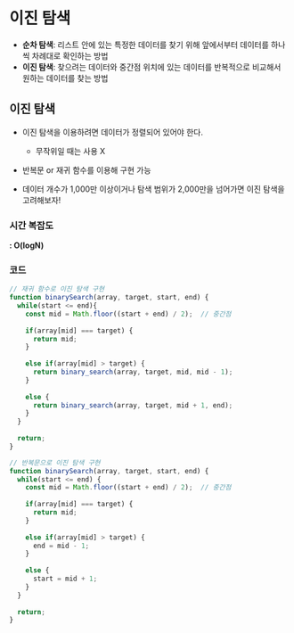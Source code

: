 # 이진 탐색

- **순차 탐색**: 리스트 안에 있는 특정한 데이터를 찾기 위해 앞에서부터 데이터를 하나씩 차례대로 확인하는 방법
- **이진 탐색**: 찾으려는 데이터와 중간점 위치에 있는 데이터를 반복적으로 비교해서 원하는 데이터를 찾는 방법



## 이진 탐색

- 이진 탐색을 이용하려면 데이터가 정렬되어 있어야 한다. 
  - 무작위일 때는 사용 X

- 반복문 or 재귀 함수를 이용해 구현 가능

- 데이터 개수가 1,000만 이상이거나 탐색 범위가 2,000만을 넘어가면 이진 탐색을 고려해보자!



### 시간 복잡도

**: O(logN)**



### 코드

```javascript
// 재귀 함수로 이진 탐색 구현
function binarySearch(array, target, start, end) {
  while(start <= end){
    const mid = Math.floor((start + end) / 2);  // 중간점
    
    if(array[mid] === target) {
      return mid;
    }
    
    else if(array[mid] > target) {
      return binary_search(array, target, mid, mid - 1);
    }
    
    else {
      return binary_search(array, target, mid + 1, end);
    }
  }
  
  return;
}
```

```javascript
// 반복문으로 이진 탐색 구현
function binarySearch(array, target, start, end) {
  while(start <= end) {
    const mid = Math.floor((start + end) / 2);  // 중간점
    
    if(array[mid] === target) {
      return mid;
    }
    
    else if(array[mid] > target) {
      end = mid - 1;
    }
    
    else {
      start = mid + 1;
    }
  }
  
  return;
}
```

